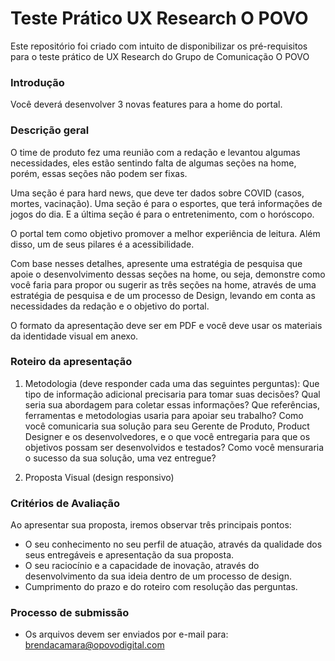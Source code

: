 # Teste Prático UX Research O POVO
Este repositório foi criado com intuito de disponibilizar os pré-requisitos para o teste prático de UX Research do Grupo de Comunicação O POVO

### Introdução

Você deverá desenvolver 3 novas features para a home do portal.

### Descrição geral

O time de produto fez uma reunião com a redação e levantou algumas necessidades, eles estão sentindo falta de algumas seções na home, porém, essas seções não podem ser fixas. 

Uma seção é para hard news, que deve ter dados sobre COVID (casos, mortes, vacinação). Uma seção é para o esportes, que terá informações de jogos do dia. E a última seção é para o entretenimento, com o horóscopo.

O portal tem como objetivo promover a melhor experiência de leitura. Além disso, um de seus pilares é a acessibilidade.

Com base nesses detalhes, apresente uma estratégia de pesquisa que apoie o desenvolvimento dessas seções na home, ou seja, demonstre como você faria para propor ou sugerir as três seções na home, através de uma estratégia de pesquisa e de um processo de Design, levando em conta as necessidades da redação e o objetivo do portal.

O formato da apresentação deve ser em PDF e você deve usar os materiais da identidade visual em anexo. 

### Roteiro da apresentação
1. Metodologia (deve responder cada uma das seguintes perguntas): Que tipo de informação adicional precisaria para tomar suas decisões?
Qual seria sua abordagem para coletar essas informações?
Que referências, ferramentas e metodologias usaria para apoiar seu trabalho?
Como você comunicaria sua solução para seu Gerente de Produto, Product Designer e os desenvolvedores, e o que você entregaria para que os objetivos possam ser desenvolvidos e testados?
Como você mensuraria o sucesso da sua solução, uma vez entregue?

2. Proposta Visual (design responsivo)


### Critérios de Avaliação
Ao apresentar sua proposta, iremos observar três principais pontos:
- O seu conhecimento no seu perfil de atuação, através da qualidade dos seus entregáveis e apresentação da sua proposta.
- O seu raciocínio e a capacidade de inovação, através do desenvolvimento da sua ideia dentro de um processo de design.
- Cumprimento do prazo e do roteiro com resolução das perguntas.

### Processo de submissão
- Os arquivos devem ser enviados por e-mail para:
    brendacamara@opovodigital.com

